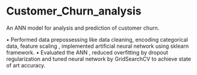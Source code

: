 # Customer_Churn_analysis
An ANN model for analysis and prediction of customer churn. 

• Performed data prepossessing like data cleaning, encoding categorical data, feature scaling , implemented artificial neural network using sklearn framework.
• Evaluated the ANN , reduced overfitting by dropout regularization and tuned neural network by GridSearchCV to achieve state of art accuracy.
